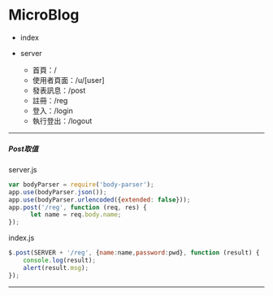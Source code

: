 

#  MicroBlog

- index



- server
  - 首頁：/
  - 使用者頁面：/u/[user]
  - 發表訊息：/post
  - 註冊：/reg
  - 登入：/login
  - 執行登出：/logout






------

##### Post取值

server.js

```javascript
var bodyParser = require('body-parser');
app.use(bodyParser.json());
app.use(bodyParser.urlencoded({extended: false}));
app.post('/reg', function (req, res) {
      let name = req.body.name;
});
```

index.js

```javascript
$.post(SERVER + '/reg', {name:name,password:pwd}, function (result) {
    console.log(result);
    alert(result.msg);
});
```

------

